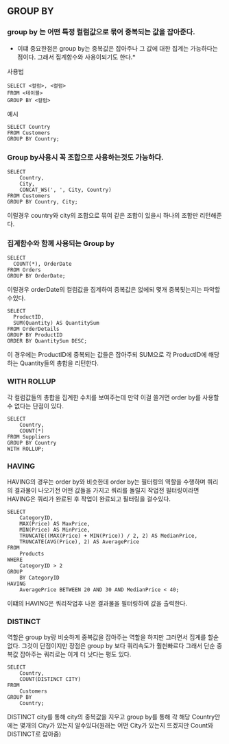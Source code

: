 ## GROUP BY

### group by 는 어떤 특정 컬럼값으로 묶어 중복되는 값을 잡아준다. 
*  이떄 중요한점은 group by는 중복값은 잡아주나 그 값에 대한 집계는 가능하다는 점이다. 그래서 집계함수와 사용이되기도 한다.*

사용법
```
SELECT <컬럼>, <컬럼>
FROM <테이블>
GROUP BY <컬럼>
```

예시
```
SELECT Country 
FROM Customers 
GROUP BY Country;
```

### Group by사용시 꼭 조합으로 사용하는것도 가능하다. 
```
SELECT 
	Country, 
	City, 
	CONCAT_WS(', ', City, Country) 
FROM Customers 
GROUP BY Country, City;
```

이럴경우 country와 city의 조합으로 묶여 같은 조합이 있을시 하나의 조합만 리턴해준다.

### 집계함수와 함께 사용되는 Group by
```
SELECT
  COUNT(*), OrderDate
FROM Orders
GROUP BY OrderDate;
```
이럴경우 orderDate의 컬럼값을 집계하여 중복값은 없에되 몇개 중복됫는지는 파악할수있다.

```
SELECT
  ProductID,
  SUM(Quantity) AS QuantitySum
FROM OrderDetails
GROUP BY ProductID
ORDER BY QuantitySum DESC;
```
이 경우에는 ProductID에 중복되는 값들은 잡아주되 SUM으로 각 ProductID에 해당하는 Quantity들의 총합을 리턴한다.


### WITH ROLLUP
각 컬럼값들의 총합을 집계한 수치를 보여주는데 만약 이걸 쓸거면 order by를 사용할수 없다는 단점이 있다.

```
SELECT 
	Country, 
	COUNT(*) 
FROM Suppliers 
GROUP BY Country 
WITH ROLLUP;
```


### HAVING
HAVING의 경우는 order by와 비슷한데 order by는 필터링의 역할을 수행하며 쿼리의 결과물이 나오기전 어떤 값들을 가지고 쿼리를 돌릴지 작업전 필터링이라면 HAVING은 쿼리가 완료된 후 작업이 완료되고 필터링을 걸수있다.

```
SELECT 
	CategoryID, 
	MAX(Price) AS MaxPrice, 
	MIN(Price) AS MinPrice, 
	TRUNCATE((MAX(Price) + MIN(Price)) / 2, 2) AS MedianPrice, 
	TRUNCATE(AVG(Price), 2) AS AveragePrice 	
FROM 
	Products 
WHERE 
	CategoryID > 2 
GROUP 
	BY CategoryID 
HAVING
	AveragePrice BETWEEN 20 AND 30 AND MedianPrice < 40;
```

이떄의 HAVING은 쿼리작업후 나온 결과물을 필터링하여 값을 출력한다.


### DISTINCT
역할은 group by랑 비슷하게 중복값을 잡아주는 역할을 하지만 그러면서 집계를 할순없다. 그것이 단점이지만 장점은 group by 보다 쿼리속도가 훨씐빠르다 그래서 단순 중복값 잡아주는 쿼리로는 이게 더 낫다는 평도 있다.

```
SELECT 
	Country, 
	COUNT(DISTINCT CITY) 
FROM 
	Customers 
GROUP BY 
	Country;
```
DISTINCT city를 통해 city의 중복값을 지우고  group by를 통해 각 해당 Country안에는 몇개의 City가 있는지 알수있다(원래는 어떤 City가 있는지 뜨겠지만 Count와 DISTINCT로 잡아줌)